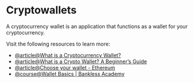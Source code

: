 # Cryptowallets

A cryptocurrency wallet is an application that functions as a wallet for your cryptocurrency.

Visit the following resources to learn more:

- [@article@What is a Cryptocurrency Wallet?](https://www.investopedia.com/terms/b/bitcoin-wallet.asp)
- [@article@What is a Crypto Wallet? A Beginner’s Guide](https://crypto.com/university/crypto-wallets)
- [@article@Choose your wallet - Ethereum](https://ethereum.org/en/wallets/find-wallet/)
- [@course@Wallet Basics | Bankless Academy](https://app.banklessacademy.com/lessons/wallet-basics)
